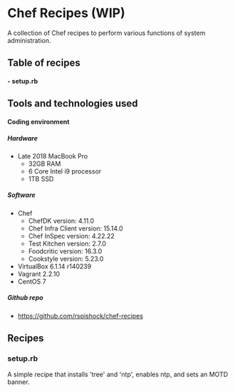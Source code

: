 # Chef Recipes (WIP)

A collection of Chef recipes to perform various functions of system administration.

## Table of recipes
#### - setup.rb


## Tools and technologies used
#### Coding environment
##### Hardware
- Late 2018 MacBook Pro
    - 32GB RAM
    - 6 Core Intel i9 processor
    - 1TB SSD

##### Software
- Chef
    - ChefDK version: 4.11.0
    - Chef Infra Client version: 15.14.0
    - Chef InSpec version: 4.22.22
    - Test Kitchen version: 2.7.0
    - Foodcritic version: 16.3.0
    - Cookstyle version: 5.23.0
- VirtualBox 6.1.14 r140239
- Vagrant 2.2.10
- CentOS 7

##### Github repo
- https://github.com/rspishock/chef-recipes


## Recipes
### setup.rb
A simple recipe that installs 'tree' and 'ntp', enables ntp, and sets an MOTD banner.
